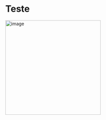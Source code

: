 <h1>Teste</h1>
<img width="296" alt="image" src="https://github.com/Felipe020507/Javascript/assets/129906646/f2fe098d-aae5-4fce-b69b-3df75d03fd86">
